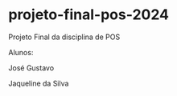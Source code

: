 # projeto-final-pos-2024
Projeto Final da disciplina de POS

Alunos: 

José Gustavo

Jaqueline da Silva
